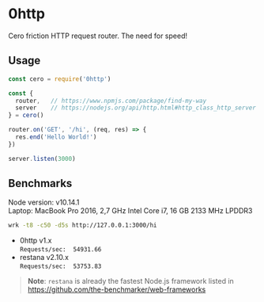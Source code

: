 # 0http
Cero friction HTTP request router. The need for speed!  

## Usage
```js
const cero = require('0http')

const { 
  router,   // https://www.npmjs.com/package/find-my-way
  server    // https://nodejs.org/api/http.html#http_class_http_server
} = cero()

router.on('GET', '/hi', (req, res) => {
  res.end('Hello World!')
})

server.listen(3000)
```

## Benchmarks
Node version: v10.14.1  
Laptop: MacBook Pro 2016, 2,7 GHz Intel Core i7, 16 GB 2133 MHz LPDDR3

```bash
wrk -t8 -c50 -d5s http://127.0.0.1:3000/hi
```

- 0http v1.x            
  `Requests/sec:  54931.66`
- restana v2.10.x       
  `Requests/sec:  53753.83`

> **Note**: `restana` is already the fastest Node.js framework listed in https://github.com/the-benchmarker/web-frameworks